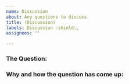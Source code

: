 ```yaml
---
name: Discussion
about: Any questions to discuss.
title: (Discussion)
labels: Discussion :shield:,
assignees: ''

---
```


### The Question:

### Why and how the question has come up:

